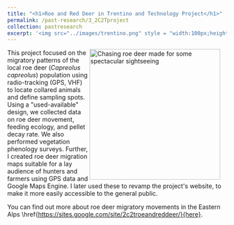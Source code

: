 ```yaml
---
title: "<h1>Roe and Red Deer in Trentino and Technology Project</h1>"
permalink: /past-research/3_2C2Tproject
collection: pastresearch
excerpt: '<img src="../images/trentino.png" style = "width:100px;height:100px;margin-right:4px;float:right"> Herbivores often move large distance to follow plants blooming waves. In a team of international researchers, we studied the migrations of roe deers in the Eastern Alps.'
---
```


<img src="../images/trentino.png" alt="Chasing roe deer made for some spectacular sightseeing" style = "width:300px;height:300px;margin-right:15px;float:right">

This project focused on the migratory patterns of the local roe deer (_Capreolus capreolus_) population using radio-tracking (GPS, VHF) to locate collared animals and define sampling spots. Using a "used-available" design, we collected data on roe deer movement, feeding ecology, and pellet decay rate. We also performed vegetation phenology surveys. Further, I created roe deer migration maps suitable for a lay audience of hunters and farmers using GPS data and Google Maps Engine. I later used these to revamp the project's website, to make it more easily accessible to the general public.

You can find out more about roe deer migratory movements in the Eastern Alps \href{https://sites.google.com/site/2c2troeandreddeer/}{here}.
